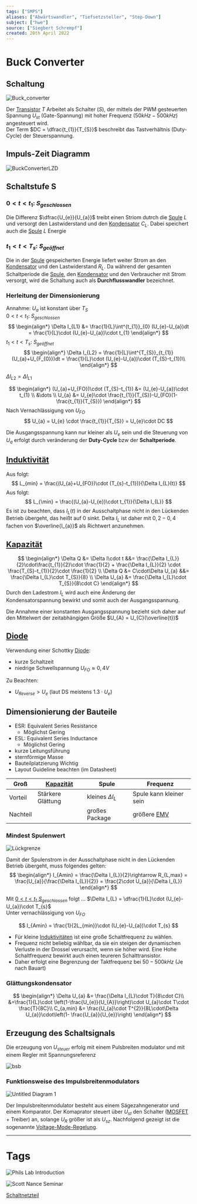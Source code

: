 ```yaml
---
tags: ["SMPS"]
aliases: ["Abwärtswandler", "Tiefsetzsteller", "Step-Down"]
subject: ["hwe"]
source: ["Siegbert Schrempf"]
created: 20th April 2022
---
```


# Buck Converter

## Schaltung

![Buck_converter](../assets/Buck_converter.svg)

Der [Transistor](../Halbleiter/{MOC}%20Transistor.md) $T$ Arbeitet als Schalter ($S$), der mittels der PWM gesteuerten Spannung $U_{st}$ (Gate-Spannung) mit hoher Frequenz ($50kHz-500kHz$) angesteuert wird.  
Der Term $DC = \dfrac{t_{1}}{T_{S}}$ beschreibt das Tastverhältnis (Duty-Cycle) der Steuerspannung.

## Impuls-Zeit Diagramm

![BuckConverterLZD](../assets/BuckConverterLZD.png)

## Schaltstufe S

### $0<t<t_{1}$: $S_{geschlossen}$

Die Differenz $\dfrac{U_{e}}{U_{a}}$ treibt einen Striom dutrch die [Spule](../../Elektrotechnik/Induktivitäten.md) $L$ und versorgt den Lastwiderstand und den [Kondensator](../../Elektrotechnik/Kapazität.md) $C_{L}$. Dabei speichert auch die [Spule](../../Elektrotechnik/Induktivitäten.md) $L$ Energie

### $t_{1}<t<T_{s}$: $S_{geöffnet}$

Die in der [Spule](../../Elektrotechnik/Induktivitäten.md) gespeicherten Energie liefert weiter Strom an den [Kondensator](../../Elektrotechnik/Kapazität.md) und den Lastwiderstand $R_{L}$. Da während der gesamten Schaltperiode die [Spule](../../Elektrotechnik/Induktivitäten.md), den [Kondensator](../../Elektrotechnik/Kapazität.md) und den Verbraucher mit Strom versorgt, wird die Schaltung auch als **Durchflusswandler** bezeichnet.

### Herleitung der Dimensionierung

Annahme: $U_{a}$ ist konstant über $T_{S}$  
$0<t<t_{1}$: $S_{geschlossen}$
$$
\begin{align*}
	\Delta I_{L1} &= \frac{1}{L}\int^{t_{1}}_{0} (U_{e}-U_{a})dt = \frac{1}{L}\cdot (U_{e}-U_{a})\cdot t_{1}
\end{align*}
$$
$t_{1}<t<T_{s}$: $S_{geöffnet}$
$$
\begin{align*}
	\Delta I_{L2} = \frac{1}{L}\int^{T_{S}}_{t_{1}} (U_{a}+U_{F_{0}})dt = \frac{1}{L}\cdot (U_{e}-U_{a})\cdot (T_{S}-t_{1})\\
\end{align*}
$$

$\Delta I_{L2} = \Delta I_{L1}$

$$
\begin{align*}
(U_{a}+U_{FO})\cdot (T_{S}-t_{1}) &= (U_{e}-U_{a})\cdot t_{1}
\\
&\dots
\\
U_{a} &= U_{e}\cdot \frac{t_{1}}{T_{S}}-U_{FO}(1- 
 \frac{t_{1}}{T_{S}})
\end{align*}
$$
Nach Vernachlässigung von $U_{FO}$
$$
U_{a} = U_{e} \cdot \frac{t_{1}}{T_{S}} = U_{e}\cdot DC
$$

Die Ausgangsspannung kann nur kleiner als $U_{e}$ sein und die Steuerung von $U_{a}$ erfolgt durch veränderung der **Duty-Cycle** bzw der **Schaltperiode**.

## [Induktivität](../../Elektrotechnik/Induktivitäten.md)

Aus [](Buck%20Converter.md#t_%201%20t%20T_%20s%20S_%20geöffnet|(2)) folgt:
$$
L_{min} = \frac{(U_{a}+U_{FO})\cdot (T_{s}-t_{1})}{\Delta I_{L}(t)}
$$
 Aus [](Buck%20Converter.md#0%20t%20t_%201%20S_%20geschlossen|(1)) folgt:
$$
L_{\min} = \frac{(U_{a}-U_{e})\cdot t_{1}}{\Delta I_{L}}
$$
Es ist zu beachten, dass $I_{L}(t)$ in der Ausschaltphase nicht in den Lückenden Betrieb übergeht, das heißt auf $0$ sinkt. Delta $I_{L}$ ist daher mit $0,2 - 0,4$ fachen von $\overline{I_{a}}$ als Richtwert anzunehmen.

## [Kapazität](../../Elektrotechnik/Kapazität.md)

$$
\begin{align*}
\Delta Q &= \Delta I\cdot t &&= \frac{\Delta I_{L}}{2}\cdot\frac{t_{1}}{2}\cdot \frac{1}{2} + \frac{\Delta I_{L}}{2} \cdot \frac{T_{S}-t_{1}}{2}\cdot \frac{1}{2}
\\
\Delta Q &= C\cdot\Delta U_{a} &&= \frac{\Delta I_{L}\cdot T_{S}}{8}
\\
\Delta U_{a} &=  \frac{\Delta I_{L}\cdot T_{S}}{8\cdot C}
\end{align*}
$$
Durch den Ladestrom $I_{L}$ wird auch eine Änderung der Kondensatorspannung bewirkt und somit auch der Ausgangsspannung.

Die Annahme einer konstanten Ausgangsspannung bezieht sich daher auf den Mittelwert der zeitabhängigen Größe $U_{A} = U_{C}(\overline{t})$

## [Diode](../Halbleiter/Diode.md)

Verwendung einer Schottky [Diode](../Halbleiter/Diode.md):
- kurze Schaltzeit
- niedrige Schwellspannung $U_{FO}\approx 0,4V$

Zu Beachten:
- $U_{Reverse} > U_{e}$ (laut DS meistens $1.3\cdot U_{e}$)

## Dimensionierung der Bauteile

- ESR: Equivalent Series Resistance
	- Möglichst Gering
- ESL: Equivalent Series Inductance
	- Möglichst Gering
- kurze Leitungsführung
- sternförmige Masse
- Bauteilplatzierung Wichtig
- Layout Guideline beachten (im Datasheet)

| Groß     | [Kapazität](../../Elektrotechnik/Kapazität.md)      | Spule                  | Frequenz                |
| -------- | ----------------- | ---------------------- | ----------------------- |
| Vorteil  | Stärkere Glättung | kleines $\Delta I_{L}$ | Spule kann kleiner sein |
| Nachteil |                   | großes Package         | größere [EMV](../Elektromagnetische%20Verträglichkeit.md)            |

### Mindest Spulenwert

![Lückgrenze](../assets/Lückgrenze.svg)

Damit der Spulenstrom in der Ausschaltphase nicht in den Lückenden Betrieb übergeht, muss folgendes gelten:
$$
\begin{align*}
	I_{Amin} = \frac{\Delta I_{L}}{2}\rightarrow R_{L,max} = \frac{U_{a}}{\frac{\Delta I_{L}}{2}} = \frac{2\cdot U_{a}}{\Delta I_{L}}
\end{align*}
$$

Mit [$0<t<t_{1}$ $S_{geschlossen}$](Buck%20Converter.md#$0<t<t_{1}$%20$S_{geschlossen}$) folgt $\dots$ $\Delta I_{L} = \dfrac{1}{L}\cdot (U_{e}-U_{a})\cdot T_{s}$  
Unter vernachlässigung von $U_{FO}$

$$
I_{Amin} = \frac{1}{2L_{min}}\cdot (U_{e}-U_{a})\cdot T_{s}
$$

 - Für kleine [Induktivitäten](../../Elektrotechnik/Induktivitäten.md) ist eine große Schaltfrequenz zu wählen. 
 - Frequenz nicht beliebig wählbar, da sie ein steigen der dynamischen Verluste in der Drossel verursacht, wenn sie höher wird. Eine Hohe Schaltfrequenz bewirkt auch einen teureren Schalttransistor.
 - Daher erfolgt eine Begrenzung der Taktfrequenz bei $50-500kHz$ (Je nach Bauart)

### Glättungskondensator

$$
\begin{align*}
\Delta U_{a} &= \frac{\Delta I_{L}\cdot T}{8\cdot C}\\
&=\frac{1}{L}\cdot \left(1-\frac{U_{e}}{U_{A}}\right)\cdot U_{a}\cdot T\cdot \frac{T}{8C}\\
C_{a,min} &= \frac{U_{a}\cdot T^{2}}{8L\cdot\Delta U_{a}}\cdot\left(1- \frac{U_{a}}{U_{e}}\right)
\end{align*}
$$

## Erzeugung des Schaltsignals

Die erzeugung von $U_{steuer}$ erfolg mit einem Pulsbreiten modulator und mit einem Regler mit Spannungsreferenz

![bsb](../assets/bsb.svg)

### Funktionsweise des Impulsbreitenmodulators

![Untitled Diagram 1](../assets/Untitled%20Diagram%201.svg)

Der Impulsbreitenmodulator besteht aus einem Sägezahngenerator und einem Komparator. Der Komaprator steuert über $U_{st}$ den Schalter ([MOSFET](../Halbleiter/Metall-Oxid-Halbleiter-Feldeffekttransistor.md) + Treiber) an, solange $U_{R}$ größer ist als $U_{sz}$. Nachfolgend gezeigt ist die sogenannte [Voltage-Mode-Regelung](../Voltage-Mode-Regelung.md). 

---

# Tags

![Phils Lab Introduction](https://www.youtube.com/watch?v=AmfLhT5SntE)

![Scott Nance Seminar](https://www.youtube.com/watch?v=gq-0ZpcGm8E)

[Schaltnetzteil](Schaltnetzteil.md)